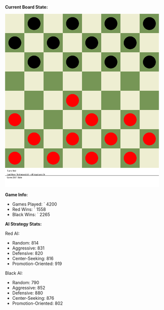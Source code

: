 
**Current Board State:**  
<!-- START_GIF -->
![Checkers Game](./checkers_game.gif)
<!-- END_GIF -->

**Game Info:**  
- Games Played: `<!-- GAMES_PLAYED --> 4200
- Red Wins: `<!-- RED_WINS --> 1558
- Black Wins: `<!-- BLACK_WINS --> 2265

<!-- AI_STATS -->
**AI Strategy Stats:**

Red AI:
- Random: 814
- Aggressive: 831
- Defensive: 820
- Center-Seeking: 816
- Promotion-Oriented: 919

Black AI:
- Random: 790
- Aggressive: 852
- Defensive: 880
- Center-Seeking: 876
- Promotion-Oriented: 802
